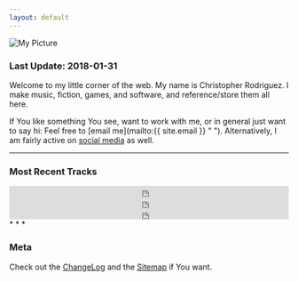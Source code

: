 ```yaml
---
layout: default
---
```



<img id="floatleft" src="https://s3.amazonaws.com/cdr255/cdr255-logo.png" alt="My Picture" />

### Last Update: 2018-01-31

Welcome to my little corner of the web. My name is Christopher
Rodriguez. I make music, fiction, games, and software, and
reference/store them all here.

If You like something You see, want to work with me, or in general just
want to say hi: Feel free to [email me](mailto:{{ site.email }} " ").
Alternatively, I am fairly active on [social media][] as
well.

* * *

### Most Recent Tracks 

<!-- MIDI Composition -->

<iframe width="100%" height="20" scrolling="no" frameborder="no" src="https://w.soundcloud.com/player/?url=https%3A//api.soundcloud.com/tracks/301008371&amp;color=ff5500&amp;inverse=false&amp;auto_play=false&amp;show_user=true">
 </iframe>
<!-- One-Take Recording -->

<iframe width="100%" height="20" scrolling="no" frameborder="no" src="https://w.soundcloud.com/player/?url=https%3A//api.soundcloud.com/tracks/222278673&amp;color=ff5500&amp;inverse=false&amp;auto_play=false&amp;show_user=true">
 </iframe>
<!-- Chiptune Recording -->

<iframe width="100%" height="20" scrolling="no" frameborder="no" src="https://w.soundcloud.com/player/?url=https%3A//api.soundcloud.com/tracks/208498416&amp;color=ff5500&amp;inverse=false&amp;auto_play=false&amp;show_user=true">
 </iframe>
* * *

### Meta

Check out the [ChangeLog][] and the [Sitemap][] if You want.



[social media]: links.html
[ChangeLog]: /changelog/
[Sitemap]: sitemap.xml
